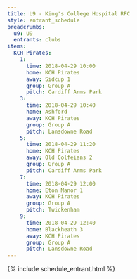 ```yaml
---
title: U9 - King's College Hospital RFC
style: entrant_schedule
breadcrumbs:
  u9: U9
  entrants: clubs
items:
  KCH Pirates:
    1:
      time: 2018-04-29 10:00
      home: KCH Pirates
      away: Sidcup 1
      group: Group A
      pitch: Cardiff Arms Park
    3:
      time: 2018-04-29 10:40
      home: Ashford
      away: KCH Pirates
      group: Group A
      pitch: Lansdowne Road
    5:
      time: 2018-04-29 11:20
      home: KCH Pirates
      away: Old Colfeians 2
      group: Group A
      pitch: Cardiff Arms Park
    7:
      time: 2018-04-29 12:00
      home: Eton Manor 1
      away: KCH Pirates
      group: Group A
      pitch: Twickenham
    9:
      time: 2018-04-29 12:40
      home: Blackheath 3
      away: KCH Pirates
      group: Group A
      pitch: Lansdowne Road
---
```


{% include schedule_entrant.html %}
